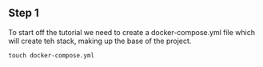 ## **Step 1**
To start off the tutorial we need to create a docker-compose.yml file which will create teh stack, making up the base of the project. 

`touch docker-compose.yml`